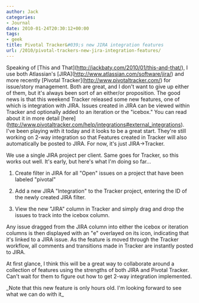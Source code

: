 ```yaml
---
author: Jack
categories:
- Journal
date: 2010-01-24T20:30:12+00:00
tags:
- geek
title: Pivotal Tracker&#039;s new JIRA integration features
url: /2010/pivotal-trackers-new-jira-integration-features/
---
```


Speaking of \[This and That\](http://jackbaty.com/2010/01/this-and-that/), I use both Atlassian's \[JIRA\](http://www.atlassian.com/software/jira/) and more recently \[Pivotal Tracker\](http://www.pivotaltracker.com/) for issue/story management. Both are great, and I don't want to give up either of them, but it's always been sort of an either/or proposition. The good news is that this weekend Tracker released some new features, one of which is integration with JIRA. Issues created in JIRA can be viewed within Tracker and optionally added to an iteration or the "icebox." You can read about it in more detail \[here\](http://www.pivotaltracker.com/help/integrations#external_integrations). I've been playing with it today and it looks to be a great start. They're still working on 2-way integration so that Features created in Tracker will also automatically be posted to JIRA. For now, it's just JIRA->Tracker.

We use a single JIRA project per client. Same goes for Tracker, so this works out well. It's early, but here's what I'm doing so far&#8230;

1. Create filter in JIRA for all "Open" issues on a project that have been labeled "pivotal"
  
2. Add a new JIRA "Integration" to the Tracker project, entering the ID of the newly created JIRA filter.
  
3. View the new "JIRA" column in Tracker and simply drag and drop the issues to track into the icebox column.

Any issue dragged from the JIRA column into either the icebox or iteration columns is then displayed with an "e" overlayed on its icon, indicating that it's linked to a JIRA issue. As the feature is moved through the Tracker workflow, all comments and transitions made in Tracker are instantly posted to JIRA.

At first glance, I think this will be a great way to collaborate around a collection of features using the strengths of both JIRA and Pivotal Tracker. Can't wait for them to figure out how to get 2-way integration implemented.

\_Note that this new feature is only hours old. I'm looking forward to see what we can do with it\_